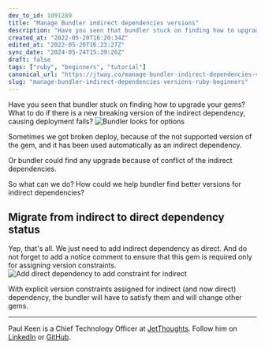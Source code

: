 ```yaml
---
dev_to_id: 1091289
title: "Manage Bundler indirect dependencies versions"
description: "Have you seen that bundler stuck on finding how to upgrade your gems? What to do if there is a new..."
created_at: "2022-05-20T16:20:34Z"
edited_at: "2022-05-20T16:23:27Z"
sync_date: "2024-05-24T15:39:26Z"
draft: false
tags: ["ruby", "beginners", "tutorial"]
canonical_url: "https://jtway.co/manage-bundler-indirect-dependencies-versions-e0ed99ac2bd5?source=friends_link&sk=443e7e5a3e4f97c6cfa99d4e42d717bd"
slug: "manage-bundler-indirect-dependencies-versions-ruby-beginners"
---
```

Have you seen that bundler stuck on finding how to upgrade your gems? What to do if there is a new breaking version of the indirect dependency, causing deployment fails?
![Bundler looks for options](https://dev-to-uploads.s3.amazonaws.com/uploads/articles/4sxis2wl9dy5364bl24a.png)
 
Sometimes we got broken deploy, because of the not supported version of the gem, and it has been used automatically as an indirect dependency.

Or bundler could find any upgrade because of conflict of the indirect dependencies.

So what can we do? How could we help bundler find better versions for indirect dependencies?

## Migrate from indirect to direct dependency status
Yep, that's all. We just need to add indirect dependency as direct. And do not forget to add a notice comment to ensure that this gem is required only for assigning version constraints.
![Add direct dependency to add constraint for indirect](https://dev-to-uploads.s3.amazonaws.com/uploads/articles/pbxx3fzqemouy7a2uml4.png)

With explicit version constraints assigned for indirect (and now direct) dependency, the bundler will have to satisfy them and will change other gems.

---

Paul Keen is a Chief Technology Officer at [JetThoughts](https://www.jetthoughts.com/). Follow him on [LinkedIn](https://www.linkedin.com/in/paul-keen/) or [GitHub](https://github.com/pftg).
